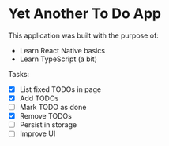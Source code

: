 # Yet Another To Do App

This application was built with the purpose of:
- Learn React Native basics
- Learn TypeScript (a bit)

Tasks:
- [x] List fixed TODOs in page
- [x] Add TODOs
- [ ] Mark TODO as done
- [x] Remove TODOs
- [ ] Persist in storage
- [ ] Improve UI